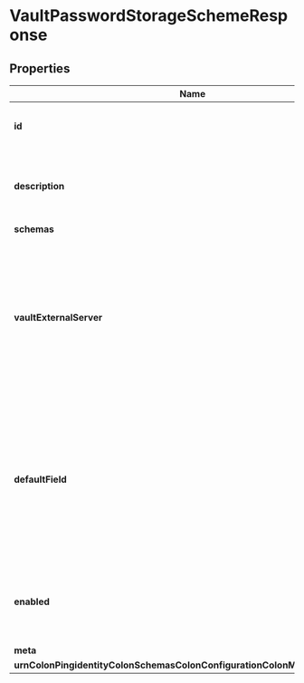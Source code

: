 

# VaultPasswordStorageSchemeResponse


## Properties

| Name | Type | Description | Notes |
|------------ | ------------- | ------------- | -------------|
|**id** | **String** | Name of the Password Storage Scheme |  |
|**description** | **String** | A description for this Password Storage Scheme |  [optional] |
|**schemas** | **List&lt;EnumvaultPasswordStorageSchemeSchemaUrn&gt;** |  |  |
|**vaultExternalServer** | **String** | An external server definition with information needed to connect and authenticate to the Vault instance containing the passphrase. |  |
|**defaultField** | **String** | The default name of the field in JSON objects contained in the AWS Secrets Manager service that contains the password for the target user. |  [optional] |
|**enabled** | **Boolean** | Indicates whether the Password Storage Scheme is enabled for use. |  |
|**meta** | [**MetaMeta**](MetaMeta.md) |  |  [optional] |
|**urnColonPingidentityColonSchemasColonConfigurationColonMessagesColon20** | [**MetaUrnPingidentitySchemasConfigurationMessages20**](MetaUrnPingidentitySchemasConfigurationMessages20.md) |  |  [optional] |



